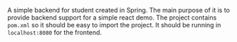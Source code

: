 A simple backend for student created 
in Spring. The main purpose of it is to 
provide backend support for a simple react 
demo. The project contains `pom.xml` so it should
be easy to import the project. It should be running
in `localhost:8080` for the frontend.